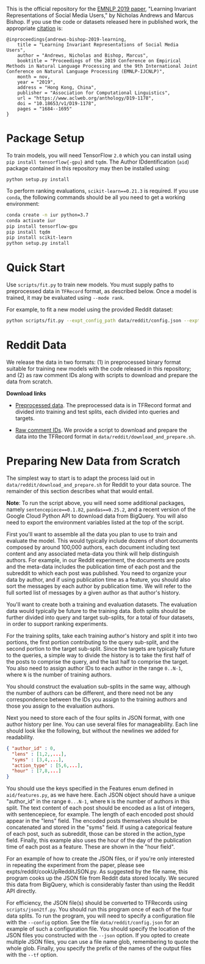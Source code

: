 This is the official repository for the [EMNLP 2019
paper](https://www.aclweb.org/anthology/D19-1178.pdf), "Learning
Invariant Representations of Social Media Users," by Nicholas Andrews
and Marcus Bishop.  If you use the code or datasets released here in
published work, the appropriate
[citation](https://www.aclweb.org/anthology/D19-1178.bib) is:

```
@inproceedings{andrews-bishop-2019-learning,
    title = "Learning Invariant Representations of Social Media Users",
    author = "Andrews, Nicholas and Bishop, Marcus",
    booktitle = "Proceedings of the 2019 Conference on Empirical Methods in Natural Language Processing and the 9th International Joint Conference on Natural Language Processing (EMNLP-IJCNLP)",
    month = nov,
    year = "2019",
    address = "Hong Kong, China",
    publisher = "Association for Computational Linguistics",
    url = "https://www.aclweb.org/anthology/D19-1178",
    doi = "10.18653/v1/D19-1178",
    pages = "1684--1695"
}
```

# Package Setup

To train models, you will need TensorFlow `2.0` which you can install
using `pip install tensorflow{-gpu}` and `tqdm`. The Author
IDdentification (`aid`) package contained in this repository may then
be installed using:

```
python setup.py install
```

To perform ranking evaluations, `scikit-learn==0.21.3` is required.
If you use `conda`, the following commands should be all you need
to get a working environment:

```bash
conda create -n iur python=3.7
conda activate iur
pip install tensorflow-gpu
pip install tqdm
pip install scikit-learn
python setup.py install
```

# Quick Start

Use `scripts/fit.py` to train new models. You must supply paths to preprocessed
data in `TFRecord` format, as described below. Once a model is trained, it may
be evaluated using `--mode rank`.

For example, to fit a new model using the provided Reddit dataset:

```bash
python scripts/fit.py --expt_config_path data/reddit/config.json --expt_dir experiment --train_tfrecord_path "$DATA/queries.*.tf" --valid_tfrecord_path "$DATA/targets.*.tf" --num_classes 120601
```

# Reddit Data

We release the data in two formats: (1) in preprocessed binary format suitable for training
new models with the code released in this repository; and (2) as raw comment IDs along with scripts 
to download and prepare the data from scratch.

**Download links**

* [Preprocessed data](https://cs.jhu.edu/~noa/data/emnlp2019.tar.gz). The
preprocessed data is in TFRecord format and divided into training and test
splits, each divided into queries and targets.

* [Raw comment IDs](https://cs.jhu.edu/~noa/data/reddit.tar.gz). We provide a
script to download and prepare the data into the TFRecord format in
`data/reddit/download_and_prepare.sh`.

# Preparing New Data from Scratch

The simplest way to start is to adapt the process laid out in
`data/reddit/download_and_prepare.sh` for Reddit to your data source. The
remainder of this section describes what that would entail.

**Note**: To run the script above, you will need some additional packages,
namely `sentencepiece==0.1.82`, `pandas==0.25.2`, and a recent version of the
Google Cloud Python API to download data from BigQuery. You will also need
to export the environment variables listed at the top of the script.

First you'll want to assemble all the data you plan to use to train and 
evaluate the model. This would typically include dozens of short 
documents composed by around 100,000 authors, each document including 
text content and any associated meta-data you think will help 
distinguish authors. For example, in our Reddit experiment, the 
documents are posts and the meta-data includes the publication time of 
each post and the subreddit to which each post was published. You need 
to organize your data by author, and if using publication time as a 
feature, you should also sort the messages by each author by publication 
time. We will refer to the full sorted list of messages by a given 
author as that author's history.

You'll want to create both a training and evaluation datasets. The evaluation
data would typically be future to the training data. Both splits should be
further divided into query and target sub-splits, for a total of four datasets,
in order to support ranking experiments.

For the training splits, take each training author's history and split 
it into two portions, the first portion contributing to the query 
sub-split, and the second portion to the target sub-split. Since the 
targets are typically future to the queries, a simple way to divide the 
history is to take the first half of the posts to comprise the query, 
and the last half to comprise the target. You also need to assign author 
IDs to each author in the range `0..N-1`, where `N` is the number of 
training authors.

You should construct the evaluation sub-splits in the same way, although 
the number of authors can be different, and there need not be any 
correspondence between the IDs you assign to the training authors and 
those you assign to the evaluation authors.

Next you need to store each of the four splits in JSON format, with one 
author history per line. You can use several files for manageability. 
Each line should look like the following, but without the newlines we 
added for readability.

```json
{ "author_id" : 0,
  "lens" : [1,2,,...],
  "syms" : [3,4,...],
  "action_type" : [5,6,...], 
  "hour" : [7,8,...]
}
```

You should use the keys specified in the Features enum defined in 
`aid/features.py`, as we have here. Each JSON object should have a unique 
"author_id" in the range `0...N-1`, where `N` is the number of authors in 
this split. The text content of each post should be encoded as a list of 
integers, with sentencepiece, for example. The length of each encoded 
post should appear in the "lens" field. The encoded posts themselves 
should be concatenated and stored in the "syms" field. If using a 
categorical feature of each post, such as subreddit, those can be stored 
in the action_type field. Finally, this example also uses the hour of 
the day of the publication time of each post as a feature. These are 
shown in the "hour field".

For an example of how to create the JSON files, or if you're only 
interested in repeating the experiment from the paper, please see 
expts/reddit/cookUpRedditJSON.py. As suggested by the file name, this 
program cooks up the JSON file from Reddit data stored locally. We 
secured this data from BigQuery, which is considerably faster than using 
the Reddit API directly.

For efficiency, the JSON file(s) should be converted to TFRecords using
`scripts/json2tf.py`. You should run this program once of each of 
the four data splits. To run the program, you will need to specify a 
configuration file with the `--config` option. See the file 
`data/reddit/config.json` for an example of such a configuration file. You 
should specify the location of the JSON files you constructed with the 
`--json` option. If you opted to create multiple JSON files, you can use a 
file name glob, remembering to quote the whole glob. Finally, you 
specify the prefix of the names of the output files with the `--tf` 
option.

